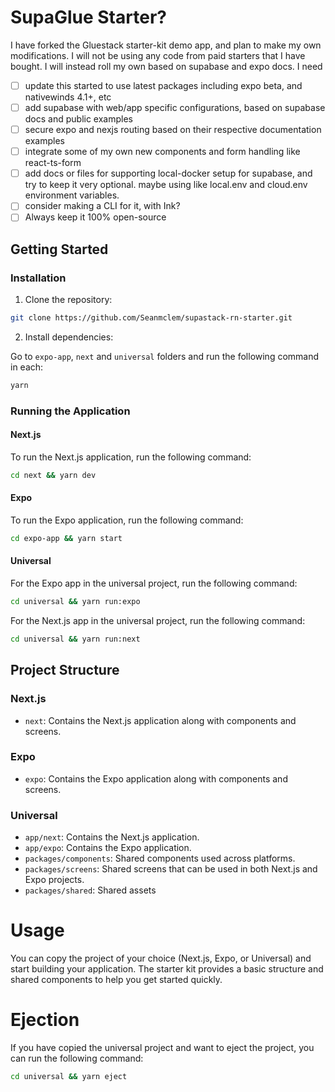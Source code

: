 # SupaGlue Starter?

I have forked the Gluestack starter-kit demo app, and plan to make my own modifications. I will not be using any code from paid starters that I have bought. I will instead roll my own based on supabase and expo docs. I need
- [ ] update this started to use latest packages including expo beta, and nativewinds 4.1+, etc
- [ ] add supabase with web/app specific configurations, based on supabase docs and public examples
- [ ] secure expo and nexjs routing based on their respective documentation examples
- [ ] integrate some of my own new components and form handling like react-ts-form
- [ ] add docs or files for supporting local-docker setup for supabase, and try to keep it very optional. maybe using like local.env and cloud.env environment variables.
- [ ] consider making a CLI for it, with Ink?
- [ ] Always keep it 100% open-source

## Getting Started

### Installation

1. Clone the repository:

```bash
git clone https://github.com/Seanmclem/supastack-rn-starter.git
```

2. Install dependencies:

Go to `expo-app`, `next` and `universal` folders and run the following command in each:

```bash
yarn
```

### Running the Application

#### Next.js

To run the Next.js application, run the following command:

```bash
cd next && yarn dev
```

#### Expo

To run the Expo application, run the following command:

```bash
cd expo-app && yarn start
```

#### Universal

For the Expo app in the universal project, run the following command:

```bash
cd universal && yarn run:expo
```

For the Next.js app in the universal project, run the following command:

```bash
cd universal && yarn run:next
```

## Project Structure

### Next.js

- `next`: Contains the Next.js application along with components and screens.

### Expo

- `expo`: Contains the Expo application along with components and screens.

### Universal

- `app/next`: Contains the Next.js application.
- `app/expo`: Contains the Expo application.
- `packages/components`: Shared components used across platforms.
- `packages/screens`: Shared screens that can be used in both Next.js and Expo projects.
- `packages/shared`: Shared assets

# Usage

You can copy the project of your choice (Next.js, Expo, or Universal) and start building your application. The starter kit provides a basic structure and shared components to help you get started quickly.

# Ejection

If you have copied the universal project and want to eject the project, you can run the following command:

```bash
cd universal && yarn eject
```
